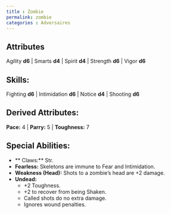 ```yaml
---
title : Zombie
permalink: zombie
categories : Adversaires
---
```


## Attributes
Agility **d6** | Smarts **d4** | Spirit **d4** | Strength **d6** | Vigor **d6**

## Skills:
Fighting **d6** | Intimidation **d6** | Notice **d4** | Shooting **d6**

## Derived Attributes:
**Pace:** 4 | **Parry:** 5 | **Toughness:** 7

## Special Abilities:
- ** Claws:** Str.
- **Fearless:** Skeletons are immune to Fear and Intimidation.
- **Weakness (Head):** Shots to a zombie’s head are +2 damage.
- **Undead:**
  - +2 Toughness.
  - +2 to recover from being Shaken.
  - Called shots do no extra damage.
  - Ignores wound penalties.
